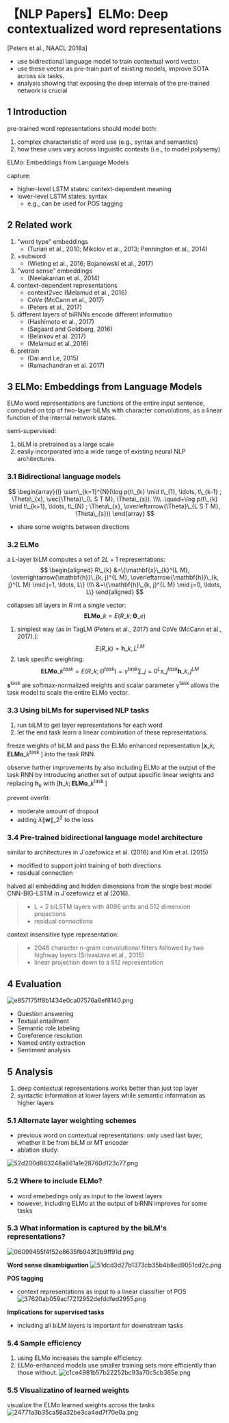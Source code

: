 # 【NLP Papers】ELMo: Deep contextualized word representations


[Peters et al., NAACL 2018a]

- use bidirectional language model to train contextual word vector.
- use these vector as pre-train part of existing models, improve SOTA across six tasks.
- analysis showing that exposing the deep internals of the pre-trained network is crucial

## 1 Introduction
pre-trained word representations should model both:
1. complex characteristic of word use (e.g., syntax and semantics)
2. how these uses vary across linguistic contexts (i.e., to model polysemy)

ELMo: Embeddings from Language Models

capture:
- higher-level LSTM states: context-dependent meaning
- lower-level LSTM states: syntax
	- e.g., can be used for POS tagging

## 2 Related work
1. "word type" embeddings
	- (Turian et al., 2010; Mikolov et al., 2013; Pennington et al., 2014)
2. +subword 
	- (Wieting et al., 2016; Bojanowski et al., 2017)
3. "word sense" embeddings
	- (Neelakantan et al., 2014)
4. context-dependent representations
	- context2vec (Melamud et al., 2016)
	- CoVe (McCann et al., 2017) 
	- (Peters et al., 2017)
5. different layers of biRNNs encode different information
	- (Hashimoto et al., 2017)
	- (Søgaard and Goldberg, 2016)
	- (Belinkov et al. 2017)
	- (Melamud et al.,2016) 
6. pretrain
	- (Dai and Le, 2015)
	- (Ramachandran et al. 2017)


## 3 ELMo: Embeddings from Language Models
ELMo word representations are functions of the entire input sentence, computed on top of two-layer biLMs with character convolutions, as a linear function of the internal network states.

semi-supervised:
1. biLM is pretrained as a large scale
2. easily incorporated into a wide range of existing neural NLP architectures.

### 3.1 Bidirectional language models
$$
\begin{array}{l}
\sum\_{k=1}^{N}(\log p(t\_{k} \mid t\_{1}, \ldots, t\_{k-1} ; \Theta\_{x}, \vec{\Theta}\_{L S T M}, \Theta\_{s}). \\\\
.\quad+\log p(t\_{k} \mid t\_{k+1}, \ldots, t\_{N} ; \Theta\_{x}, \overleftarrow{\Theta}\_{L S T M}, \Theta\_{s}))
\end{array}
$$

- share some weights between directions

### 3.2 ELMo
a L-layer biLM computes a set of $2L+1$ representations:
$$
\begin{aligned}
R\_{k} &=\{\mathbf{x}\_{k}^{L M}, \overrightarrow{\mathbf{h}}\_{k, j}^{L M}, \overleftarrow{\mathbf{h}}\_{k, j}^{L M} \mid j=1, \ldots, L\} \\\\
&=\{\mathbf{h}\_{k, j}^{L M} \mid j=0, \ldots, L\}
\end{aligned}
$$

collapses all layers in $R$ int a single vector:
$$
\mathbf{E L M o}\_{k}=E(R\_{k} ; \mathbf{\Theta}\_{e})
$$
1. simplest way (as in TagLM (Peters et al., 2017) and CoVe (McCann et al., 2017).):
$$
E(R\_{k})=\mathbf{h}\_{k, L}^{L M}
$$
2. task specific weighting:
$$
\mathbf{E L M o}\_{k}^{t a s k}=E(R\_{k} ; \Theta^{t a s k})=\gamma^{t a s k} \sum\_{j=0}^{L} s\_{j}^{t a s k} \mathbf{h}\_{k, j}^{L M}
$$

$\mathbf{s}^{\text {task }}$ are softmax-normalized weights and scalar parameter $\gamma^{\text {task }}$ allows the task model to scale the entire ELMo vector.

### 3.3 Using biLMs for supervised NLP tasks
1. run biLM to get layer representations for each word
2. let the end task learn a linear combination of these representations.

freeze weights of biLM and pass the ELMo enhanced representation $[\mathbf{x}\_{k} ; \mathbf{E L M o}\_{k}^{\text {task }}]$ into the task RNN.

observe further improvements by also including ELMo at the output of the task RNN by introducing another set of output specific linear weights and replacing $\mathbf{h}_k$ with $[\mathbf{h}\_{k} ; \mathbf{E L M o}\_{k}^{\text {task }}]$

prevent overfit:
- moderate amount of dropout
- adding $\lambda\|\mathbf{w}\|\_{2}^{2}$ to the loss

### 3.4 Pre-trained bidirectional language model architecture
similar to architectures in J´ozefowicz et al. (2016) and Kim et al. (2015)
- modified to support joint training of both directions
- residual connection

halved all embedding and hidden dimensions from the single best model CNN-BIG-LSTM in J´ozefowicz et al (2016). 
> - L = 2 biLSTM layers with 4096 units and 512 dimension projections
> - residual connections

context insensitive type representation:
> - 2048 character n-gram convolutional filters followed by two highway layers  (Srivastava et al., 2015) 
> - linear projection down to a 512 representation


## 4 Evaluation
![e857175ff8b1434e0ca07576a6ef8140.png](..//_resources/519908af977a440bb92bcfaa123a96ed.png)
- Question answering
- Textual entailment
- Semantic role labeling
- Coreference resolution
- Named entity extraction
- Sentiment analysis

## 5 Analysis
1. deep contextual representations works better than just top layer
2. syntactic information at lower layers while semantic information as higher layers

### 5.1 Alternate layer weighting schemes
- previous word on contextual representations: only used last layer, whether it be from biLM or MT encoder
- ablation study:

![52d200d883248a661a1e28760d123c77.png](..//_resources/8e4ce8032cc841e2a96e39dd8e14c9b0.png)

### 5.2 Where to include ELMo?
- word emebedings only as input to the lowest layers
- however, including ELMo at the output of biRNN improves for some tasks

### 5.3 What information is captured by the biLM's representations?
![06099455f4f52e8635fb943f2b9ff91d.png](..//_resources/448a8b55c99641acb533735a3340e67a.png)

**Word sense disambiguation**
![51dcd3d27b1373cb35b4b8ed9051cd2c.png](..//_resources/7f6d5f47921c4db388824fbe0e1ad183.png)

**POS tagging**
- context representations as input to a linear classifier of POS
![37620ab059acf7212952defddfed2955.png](..//_resources/f0b8b1f0c65b4a8087012fdd5f81c2cd.png)

**Implications for supervised tasks**
- including all biLM layers is important for downstream tasks

### 5.4 Sample efficiency
1. using ELMo increases the sample efficiency.
2. ELMo-enhanced models use smaller training sets more efficiently than those without.
![c1ce4981b57b22252bc93a70c5cb365e.png](..//_resources/38134ddcfb9949eda5147b969a382c73.png)

### 5.5 Visualizatino of learned weights
visualize the ELMo learned weights across the tasks
![24771a3b35ca56a32be3ca4ed7f70e0a.png](..//_resources/260c5d9f72c8478c901fdc8294a37a62.png)


